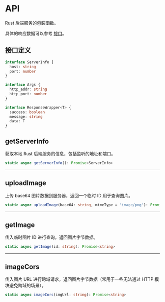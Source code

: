 # API
Rust 后端服务的包装函数。

具体的响应数据可以参考 [接口](/script-pad-docs/apis/)。

## 接口定义
```typescript
interface ServerInfo {
  host: string
  port: number
}

interface Args {
  http_addr: string
  http_port: number
}

interface ResponseWrapper<T> {
  success: boolean
  message: string
  data: T
}
```

## getServerInfo
获取本地 Rust 后端服务的信息，包括监听的地址和端口。

```typescript
static async getServerInfo(): Promise<ServerInfo>
```

---

## uploadImage
上传 base64 图片数据到服务器，返回一个临时 ID 用于查询图片。

```typescript
static async uploadImage(base64: string, mimeType = 'image/png'): Promise<ResponseWrapper<string> | Response>
```

---

## getImage
传入临时图片 ID 进行查询，返回图片字节数据。

```typescript
static async getImage(id: string): Promise<string>
```

---

## imageCors
传入图片 URL 进行跨域请求，返回图片字节数据（常用于一些无法通过 HTTP 模块避免跨域的场景）。

```typescript
static async imageCors(imgUrl: string): Promise<string>
```
